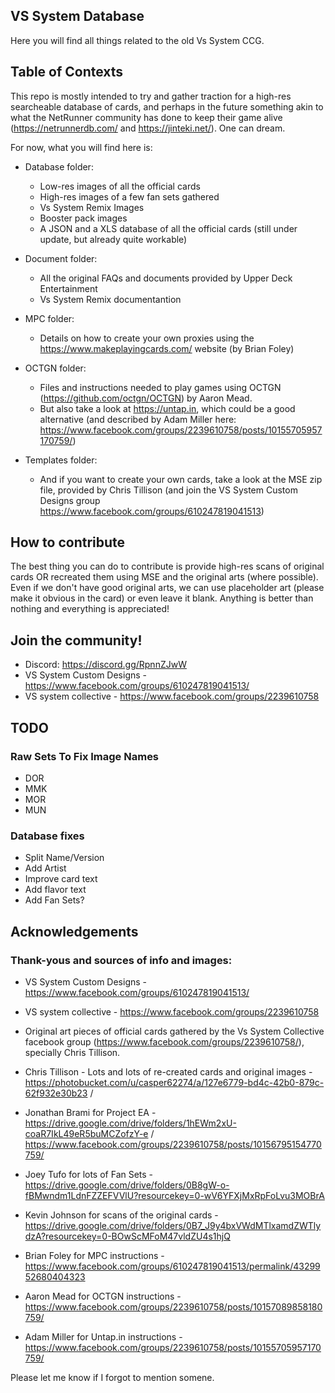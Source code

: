 ## VS System Database
Here you will find all things related to the old Vs System CCG.

## Table of Contexts

This repo is mostly intended to try and gather traction for a high-res searcheable database of cards, and perhaps in the future something akin to what the NetRunner community has done to keep their game alive (https://netrunnerdb.com/ and https://jinteki.net/). One can dream.

For now, what you will find here is:

 * Database folder:

     - Low-res images of all the official cards
     - High-res images of a few fan sets gathered
     - Vs System Remix Images
     - Booster pack images
     - A JSON and a XLS database of all the official cards (still under update, but already quite workable)
 
* Document folder:
     - All the original FAQs and documents provided by Upper Deck Entertainment
     - Vs System Remix documentantion

* MPC folder:
     - Details on how to create your own proxies using the https://www.makeplayingcards.com/ website (by Brian Foley)

* OCTGN folder:
     - Files and instructions needed to play games using OCTGN (https://github.com/octgn/OCTGN) by Aaron Mead.
     - But also take a look at https://untap.in, which could be a good alternative (and described by Adam Miller here: https://www.facebook.com/groups/2239610758/posts/10155705957170759/)

* Templates folder:
     - And if you want to create your own cards, take a look at the MSE zip file, provided by Chris Tillison (and join the VS System Custom Designs group https://www.facebook.com/groups/610247819041513)

## How to contribute

The best thing you can do to contribute is provide high-res scans of original cards OR recreated them using MSE and the original arts (where possible). Even if we don't have good original arts, we can use placeholder art (please make it obvious in the card) or even leave it blank. Anything is better than nothing and everything is appreciated!

## Join the community!

 - Discord: https://discord.gg/RpnnZJwW
 - VS System Custom Designs - https://www.facebook.com/groups/610247819041513/
 - VS system collective - https://www.facebook.com/groups/2239610758


## TODO

### Raw Sets To Fix Image Names

 - DOR
 - MMK
 - MOR
 - MUN

### Database fixes
 - Split Name/Version
 - Add Artist
 - Improve card text
 - Add flavor text
 - Add Fan Sets?


## Acknowledgements

### Thank-yous and sources of info and images:

- VS System Custom Designs - https://www.facebook.com/groups/610247819041513/
- VS system collective - https://www.facebook.com/groups/2239610758

- Original art pieces of official cards gathered by the Vs System Collective facebook group (https://www.facebook.com/groups/2239610758/), specially Chris Tillison.
- Chris Tillison - Lots and lots of re-created cards and original images - https://photobucket.com/u/casper62274/a/127e6779-bd4c-42b0-879c-62f932e30b23 / 
- Jonathan Brami for Project EA - https://drive.google.com/drive/folders/1hEWm2xU-coaR7IkL49eR5buMCZofzY-e / https://www.facebook.com/groups/2239610758/posts/10156795154770759/
- Joey Tufo for lots of Fan Sets - https://drive.google.com/drive/folders/0B8gW-o-fBMwndm1LdnFZZEFVVlU?resourcekey=0-wV6YFXjMxRpFoLvu3MOBrA
- Kevin Johnson for scans of the original cards - https://drive.google.com/drive/folders/0B7_J9y4bxVWdMTlxamdZWTlydzA?resourcekey=0-BOwScMFoM47vldZU4s1hjQ
- Brian Foley for MPC instructions - https://www.facebook.com/groups/610247819041513/permalink/4329952680404323
- Aaron Mead for OCTGN instructions - https://www.facebook.com/groups/2239610758/posts/10157089858180759/
- Adam Miller for Untap.in instructions - https://www.facebook.com/groups/2239610758/posts/10155705957170759/

Please let me know if I forgot to mention somene.
